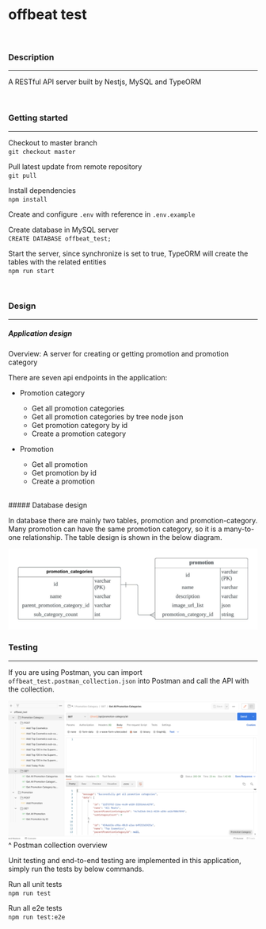 # offbeat test

<br>

### Description

---

A RESTful API server built by Nestjs, MySQL and TypeORM

<br>

### Getting started

---

Checkout to master branch\
`git checkout master`

Pull latest update from remote repository\
`git pull`

Install dependencies\
`npm install`

Create and configure `.env` with reference in `.env.example`

Create database in MySQL server\
`CREATE DATABASE offbeat_test;`

Start the server, since synchronize is set to true, TypeORM will create the tables with the related entities\
`npm run start`

<br>

### Design

---

##### Application design

Overview:
A server for creating or getting promotion and promotion category

There are seven api endpoints in the application:

-   Promotion category

    -   Get all promotion categories
    -   Get all promotion categories by tree node json
    -   Get promotion category by id
    -   Create a promotion category

-   Promotion

    -   Get all promotion
    -   Get promotion by id
    -   Create a promotion

<br>
##### Database design

In database there are mainly two tables, promotion and promotion-category. Many promotion can have the same promotion category, so it is a many-to-one relationship. The table design is shown in the below diagram.

![Database ERD](db-erd.jpeg)

### Testing

---

If you are using Postman, you can import `offbeat_test.postman_collection.json` into Postman and call the API with the collection.

![Postman collection](/postman-collection.png)
^ Postman collection overview

Unit testing and end-to-end testing are implemented in this application, simply run the tests by below commands.

Run all unit tests\
`npm run test`

Run all e2e tests\
`npm run test:e2e`

<br>
